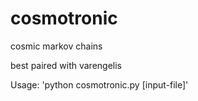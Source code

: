 # cosmotronic
cosmic markov chains

best paired with varengelis

Usage: 'python cosmotronic.py [input-file]'
